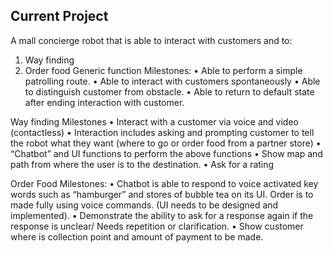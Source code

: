 ## Current Project

A mall concierge robot that is able to interact with customers and to:
1.	Way finding
2.	Order food
Generic function Milestones: 
•	Able to perform a simple patrolling route.
•	Able to interact with customers spontaneously
•	Able to distinguish customer from obstacle.
•	Able to return to default state after ending interaction with customer.

Way finding Milestones
•	Interact with a customer via voice and video (contactless) 
•	Interaction includes asking and prompting customer to tell the robot what they want (where to go or order food from a partner store)
•	“Chatbot” and UI functions to perform the above functions
•	Show map and path from where the user is to the destination.
•	Ask for a rating 

Order Food Milestones:
•	Chatbot is able to respond to voice activated key words such as “hamburger” and stores of bubble tea on its UI. Order is to made fully using voice commands. (UI needs to be designed and implemented). 
•	Demonstrate the ability to ask for a response again if the response is unclear/ Needs repetition or clarification.
•	Show customer where is collection point and amount of payment to be made. 


 


